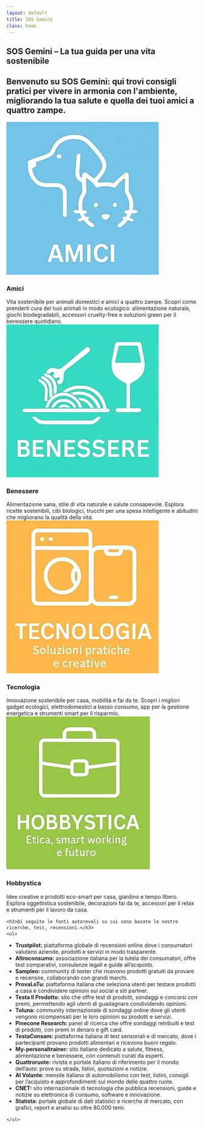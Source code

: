 ```yaml
---
layout: default
title: SOS Gemini
class: home
---
```


<main class="layout-wrapper">

  <!-- 📝 INTRODUZIONE -->
  <section class="intro">
    <h1 class="main-title-centered">SOS Gemini – La tua guida per una vita sostenibile</h1>
    <h2 class="small-title">
      Benvenuto su SOS Gemini: qui trovi consigli pratici per vivere in armonia con l'ambiente, migliorando la tua salute e quella dei tuoi amici a quattro zampe.
    </h2>
  </section>

  <!-- 🔲 GRIGLIA QUADRATI -->
  <section class="square-grid">


  <div class="content-square">
    <img src="/assets/img/ICO-Amici.webp" alt="Animali domestici e amici a quattro zampe">
    <h3>Amici</h3>
    <div class="description">
      Vita sostenibile per animali domestici e amici a quattro zampe. Scopri come prenderti cura dei tuoi animali in modo ecologico: alimentazione naturale, giochi biodegradabili, accessori cruelty-free e soluzioni green per il benessere quotidiano.
    </div>
  </div>

  <div class="content-square">
    <img src="/assets/img/ICO-Benessere.webp" alt="Alimentazione sana e salute consapevole">
    <h3>Benessere</h3>
    <div class="description">
      Alimentazione sana, stile di vita naturale e salute consapevole. Esplora ricette sostenibili, cibi biologici, trucchi per una spesa intelligente e abitudini che migliorano la qualità della vita.
    </div>
  </div>

  <div class="content-square">
    <img src="/assets/img/ICO-Tecnologia.webp" alt="Tecnologia ecologica e fai da te sostenibile">
    <h3>Tecnologia</h3>
    <div class="description">
      Innovazione sostenibile per casa, mobilità e fai da te. Scopri i migliori gadget ecologici, elettrodomestici a basso consumo, app per la gestione energetica e strumenti smart per il risparmio.
    </div>
  </div>

  <div class="content-square">
    <img src="/assets/img/ICO-Hobbystica.webp" alt="Hobby creativi e lavoro etico da casa">
    <h3>Hobbystica</h3>
    <div class="description">
      Idee creative e prodotti eco-smart per casa, giardino e tempo libero. Esplora oggettistica sostenibile, decorazioni fai da te, accessori per il relax e strumenti per il lavoro da casa.
    </div>
  </div>

</div>

  </section>

  <!-- 💡 CONSIGLI E FONTI -->
  <section class="text-block">

    <h3>Di seguito le fonti autorevoli su cui sono basate le nostre ricerche, test, recensioni.</h3>
    <ul>
<ul>
  <li><strong>Trustpilot:</strong> piattaforma globale di recensioni online dove i consumatori valutano aziende, prodotti e servizi in modo trasparente.</li>
  <li><strong>Altroconsumo:</strong> associazione italiana per la tutela dei consumatori, offre test comparativi, consulenze legali e guide all’acquisto.</li>
  <li><strong>Sampleo:</strong> community di tester che ricevono prodotti gratuiti da provare e recensire, collaborando con grandi marchi.</li>
  <li><strong>ProvaLoTu:</strong> piattaforma italiana che seleziona utenti per testare prodotti a casa e condividere opinioni sui social e siti partner.</li>
  <li><strong>Testa Il Prodotto:</strong> sito che offre test di prodotti, sondaggi e concorsi con premi, permettendo agli utenti di guadagnare condividendo opinioni.</li>
  <li><strong>Toluna:</strong> community internazionale di sondaggi online dove gli utenti vengono ricompensati per le loro opinioni su prodotti e servizi.</li>
  <li><strong>Pinecone Research:</strong> panel di ricerca che offre sondaggi retribuiti e test di prodotti, con premi in denaro e gift card.</li>
  <li><strong>TestaConsam:</strong> piattaforma italiana di test sensoriali e di mercato, dove i partecipanti provano prodotti alimentari e ricevono buoni regalo.</li>
  <li><strong>My-personaltrainer:</strong> sito italiano dedicato a salute, fitness, alimentazione e benessere, con contenuti curati da esperti.</li>
  <li><strong>Quattroruote:</strong> rivista e portale italiano di riferimento per il mondo dell’auto: prove su strada, listini, quotazioni e notizie.</li>
  <li><strong>Al Volante:</strong> mensile italiano di automobilismo con test, listini, consigli per l’acquisto e approfondimenti sul mondo delle quattro ruote.</li>
  <li><strong>CNET:</strong> sito internazionale di tecnologia che pubblica recensioni, guide e notizie su elettronica di consumo, software e innovazione.</li>
  <li><strong>Statista:</strong> portale globale di dati statistici e ricerche di mercato, con grafici, report e analisi su oltre 80.000 temi.</li>
</ul>

    </ul>
  </section>

</main>
